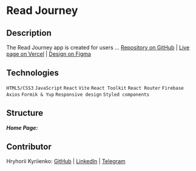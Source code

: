 # Read Journey

## Description

The Read Journey app is created for users ...
[Repository on GitHub](https://github.com/kyr13nko/read-journey-app) | [Live page on Vercel](https://read-journey-app.vercel.app/register) | [Design on Figma](https://www.figma.com/design/z3m0rdBcEfLTJUBDkAKhWQ/ReadJourney)

## Technologies

`HTML5/CSS3` `JavaScript` `React` `Vite` `React Toolkit` `React Router` `Firebase` `Axios` `Formik & Yup` `Responsive design` `Styled components`

## Structure

**_Home Page:_** 

## Contributor

Hryhorii Kyriienko: [GitHub](https://github.com/kyr13nko) | [LinkedIn](https://www.linkedin.com/in/hryhorii-kyriienko/) | [Telegram](https://t.me/kyr13nko)
